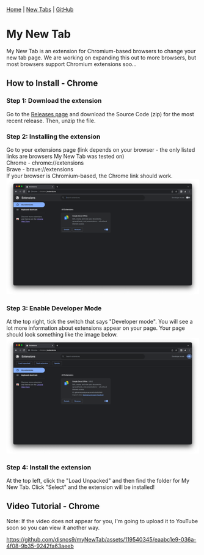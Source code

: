 [Home](https://disnos9.github.io/myNewTab/) | [New Tabs](https://disnos9.github.io/myNewTab/newtabs/README.md) | [GitHub](https://github.com/disnos9/myNewTab)
# My New Tab
My New Tab is an extension for Chromium-based browsers to change your new tab page. We are working on expanding this out to more browsers, but most browsers support Chromium extensions soo...

## How to Install - Chrome
### Step 1: Download the extension
Go to the [Releases page](https://github.com/disnos9/myNewTab/releases/latest) and download the Source Code (zip) for the most recent release. Then, unzip the file.

### Step 2: Installing the extension
Go to your extensions page (link depends on your browser - the only listed links are browsers My New Tab was tested on)<br>
Chrome - chrome://extensions<br>
Brave - brave://extensions<br>
If your browser is Chromium-based, the Chrome link should work.<br>
![](https://github.com/disnos9/myNewTab/blob/main/images/chrome-extensions-page-ss.png?raw=true)

### Step 3: Enable Developer Mode
At the top right, tick the switch that says "Developer mode". You will see a lot more information about extensions appear on your page. Your page should look something like the image below.<br>
![](https://github.com/disnos9/myNewTab/blob/main/images/chrome-extensions-developermode-enabled-ss.png?raw=true)

### Step 4: Install the extension
At the top left, click the "Load Unpacked" and then find the folder for My New Tab. Click "Select" and the extension will be installed!

## Video Tutorial - Chrome
Note: If the video does not appear for you, I'm going to upload it to YouTube soon so you can view it another way.


https://github.com/disnos9/myNewTab/assets/119540345/eaabc1e9-036a-4f08-9b35-9242fa63aeeb


